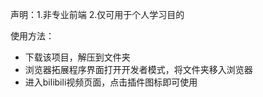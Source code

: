 声明：1.非专业前端   2.仅可用于个人学习目的   

使用方法：
- 下载该项目，解压到文件夹
- 浏览器拓展程序界面打开开发者模式，将文件夹移入浏览器
- 进入bilibili视频页面，点击插件图标即可使用

